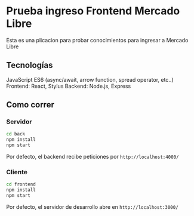 # Prueba ingreso Frontend Mercado Libre

Esta es una plicacion para probar conocimientos para ingresar a Mercado Libre


## Tecnologías 

JavaScript ES6 (async/await, arrow function, spread operator, etc..)
Frontend: React, Stylus
Backend: Node.js, Express


## Como correr

### Servidor

```bash
cd back
npm install
npm start
```

Por defecto, el backend recibe peticiones por `http://localhost:4000/`

### Cliente

```bash
cd frontend
npm install
npm start
```

Por defecto, el servidor de desarrollo abre en `http://localhost:3000/`
